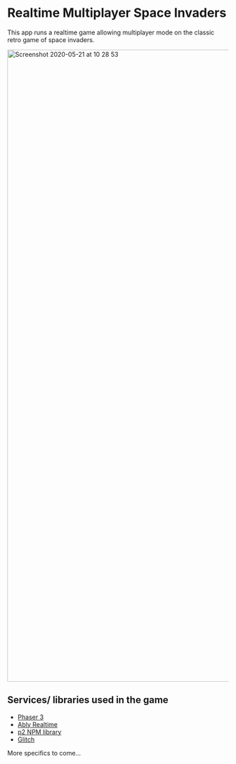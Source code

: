 # Realtime Multiplayer Space Invaders

This app runs a realtime game allowing multiplayer mode on the classic retro game of space invaders.

<img width="1440" alt="Screenshot 2020-05-21 at 10 28 53" src="https://user-images.githubusercontent.com/5900152/82634064-c3f28d80-9bf4-11ea-8d09-af09bae4f193.png">

## Services/ libraries used in the game

- [Phaser 3](https://phaser.io)
- [Ably Realtime](https://www.ably.io)
- [p2 NPM library](https://www.npmjs.com/package/p2)
- [Glitch](https://glitch.com/)

More specifics to come...
